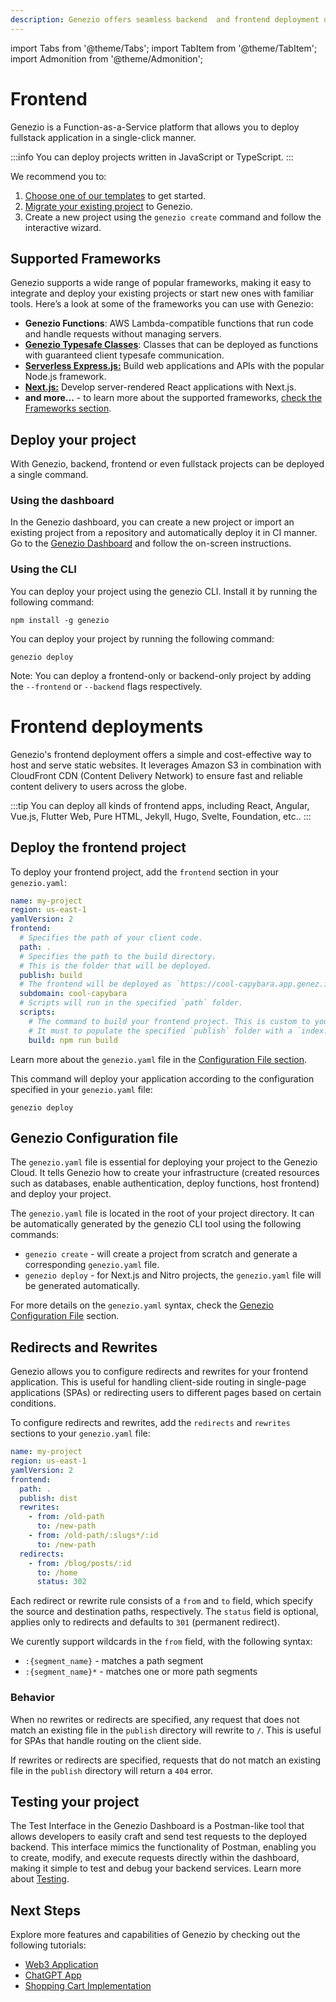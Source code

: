 ```yaml
---
description: Genezio offers seamless backend  and frontend deployment using a function-as-a-service infrastructure. Deploy your project with a single-command `genezio deploy`.
---
```


import Tabs from '@theme/Tabs';
import TabItem from '@theme/TabItem';
import Admonition from '@theme/Admonition';

# Frontend

Genezio is a Function-as-a-Service platform that allows you to deploy fullstack application in a single-click manner.

:::info
You can deploy projects written in JavaScript or TypeScript.
:::

We recommend you to:

1. [Choose one of our templates](/docs/getting-started/use-a-template.md) to get started.
2. [Migrate your existing project](/docs/getting-started/import-existing-project.md) to Genezio.
3. Create a new project using the `genezio create` command and follow the interactive wizard.

## Supported Frameworks

Genezio supports a wide range of popular frameworks, making it easy to integrate and deploy your existing projects or start new ones with familiar tools.
Here’s a look at some of the frameworks you can use with Genezio:

- **Genezio Functions**: AWS Lambda-compatible functions that run code and handle requests without managing servers.
- [**Genezio Typesafe Classes**](/docs/genezio-typesafe/typesafety.md): Classes that can be deployed as functions with guaranteed client typesafe communication.
- [**Serverless Express.js:**](/docs/frameworks/expressjs.md) Build web applications and APIs with the popular Node.js framework.
- [**Next.js:**](/docs/frameworks/nextjs.md) Develop server-rendered React applications with Next.js.
- **and more...** - to learn more about the supported frameworks, [check the Frameworks section](/docs/frameworks/).

## Deploy your project

With Genezio, backend, frontend or even fullstack projects can be deployed a single command.

### Using the dashboard

In the Genezio dashboard, you can create a new project or import an existing project from a repository and automatically deploy it in CI manner.
Go to the [Genezio Dashboard](https://app.genez.io/new-project) and follow the on-screen instructions.

### Using the CLI

You can deploy your project using the genezio CLI.
Install it by running the following command:

```
npm install -g genezio
```

You can deploy your project by running the following command:

```
genezio deploy
```

Note: You can deploy a frontend-only or backend-only project by adding the `--frontend` or `--backend` flags respectively.

# Frontend deployments

Genezio's frontend deployment offers a simple and cost-effective way to host and serve static websites.
It leverages Amazon S3 in combination with CloudFront CDN (Content Delivery Network) to ensure fast and reliable content delivery to users across the globe.

:::tip
You can deploy all kinds of frontend apps, including React, Angular, Vue.js, Flutter Web, Pure HTML, Jekyll, Hugo, Svelte, Foundation, etc..
:::

## Deploy the frontend project

To deploy your frontend project, add the `frontend` section in your `genezio.yaml`:

```yaml title="genezio.yaml" showLineNumbers
name: my-project
region: us-east-1
yamlVersion: 2
frontend:
  # Specifies the path of your client code.
  path: .
  # Specifies the path to the build directory.
  # This is the folder that will be deployed.
  publish: build
  # The frontend will be deployed as `https://cool-capybara.app.genez.io`,
  subdomain: cool-capybara
  # Scripts will run in the specified `path` folder.
  scripts:
    # The command to build your frontend project. This is custom to your project.
    # It must to populate the specified `publish` folder with a `index.html` file.
    build: npm run build
```

Learn more about the `genezio.yaml` file in the [Configuration File section](/docs/project-structure/genezio-configuration-file).

This command will deploy your application according to the configuration specified in your `genezio.yaml` file:

```
genezio deploy
```

## Genezio Configuration file

The `genezio.yaml` file is essential for deploying your project to the Genezio Cloud.
It tells Genezio how to create your infrastructure (created resources such as databases, enable authentication, deploy functions, host frontend) and deploy your project.

The `genezio.yaml` file is located in the root of your project directory.
It can be automatically generated by the genezio CLI tool using the following commands:

- `genezio create` - will create a project from scratch and generate a corresponding `genezio.yaml` file.
- `genezio deploy` - for Next.js and Nitro projects, the `genezio.yaml` file will be generated automatically.

For more details on the `genezio.yaml` syntax, check the [Genezio Configuration File](/docs/project-structure/genezio-configuration-file "mention") section.

## Redirects and Rewrites

Genezio allows you to configure redirects and rewrites for your frontend application.
This is useful for handling client-side routing in single-page applications (SPAs) or redirecting users to different pages based on certain conditions.

To configure redirects and rewrites, add the `redirects` and `rewrites` sections to your `genezio.yaml` file:

```yaml title="genezio.yaml" showLineNumbers
name: my-project
region: us-east-1
yamlVersion: 2
frontend:
  path: .
  publish: dist
  rewrites:
    - from: /old-path
      to: /new-path
    - from: /old-path/:slugs*/:id
      to: /new-path
  redirects:
    - from: /blog/posts/:id
      to: /home
      status: 302
```

Each redirect or rewrite rule consists of a `from` and `to` field, which specify the source and destination paths, respectively. The `status` field is optional, applies only to redirects and defaults to `301` (permanent redirect).

We curently support wildcards in the `from` field, with the following syntax:

- `:{segment_name}` - matches a path segment
- `:{segment_name}*` - matches one or more path segments

### Behavior

When no rewrites or redirects are specified, any request that does not match an existing file in the `publish` directory will rewrite to `/`. This is useful for SPAs that handle routing on the client side.

If rewrites or redirects are specified, requests that do not match an existing file in the `publish` directory will return a `404` error.

## Testing your project

The Test Interface in the Genezio Dashboard is a Postman-like tool that allows developers to easily craft and send test requests to the deployed backend.
This interface mimics the functionality of Postman, enabling you to create, modify, and execute requests directly within the dashboard, making it simple to test and debug your backend services. Learn more about [Testing](/docs/features/testing).

## Next Steps

Explore more features and capabilities of Genezio by checking out the following tutorials:

- [Web3 Application](https://genezio.com/blog/create-your-first-web3-app/)
- [ChatGPT App](https://genezio.com/blog/create-your-first-app-using-chatgpt/)
- [Shopping Cart Implementation](https://genezio.com/blog/implement-a-shopping-cart-using-typescript-redis-and-react/)
